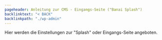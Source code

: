 ```yaml
---
pageheader: Anleitung zur CMS - Eingangs-Seite ("Banai Splash")
backlinktext: "< BACK"
backlinkpath: "./wp-admin"
---
```


Hier werden die Einstellungen zur "Splash" oder Eingangs-Seite angeboten.


